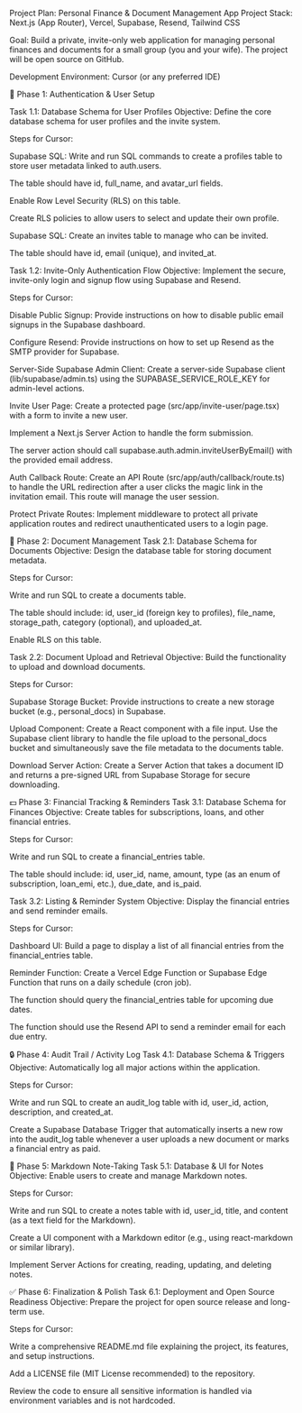 Project Plan: Personal Finance & Document Management App
Project Stack: Next.js (App Router), Vercel, Supabase, Resend, Tailwind CSS

Goal: Build a private, invite-only web application for managing personal finances and documents for a small group (you and your wife). The project will be open source on GitHub.

Development Environment: Cursor (or any preferred IDE)

🚀 Phase 1: Authentication & User Setup

Task 1.1: Database Schema for User Profiles
Objective: Define the core database schema for user profiles and the invite system.

Steps for Cursor:

Supabase SQL: Write and run SQL commands to create a profiles table to store user metadata linked to auth.users.

The table should have id, full_name, and avatar_url fields.

Enable Row Level Security (RLS) on this table.

Create RLS policies to allow users to select and update their own profile.

Supabase SQL: Create an invites table to manage who can be invited.

The table should have id, email (unique), and invited_at.

Task 1.2: Invite-Only Authentication Flow
Objective: Implement the secure, invite-only login and signup flow using Supabase and Resend.

Steps for Cursor:

Disable Public Signup: Provide instructions on how to disable public email signups in the Supabase dashboard.

Configure Resend: Provide instructions on how to set up Resend as the SMTP provider for Supabase.

Server-Side Supabase Admin Client: Create a server-side Supabase client (lib/supabase/admin.ts) using the SUPABASE_SERVICE_ROLE_KEY for admin-level actions.

Invite User Page: Create a protected page (src/app/invite-user/page.tsx) with a form to invite a new user.

Implement a Next.js Server Action to handle the form submission.

The server action should call supabase.auth.admin.inviteUserByEmail() with the provided email address.

Auth Callback Route: Create an API Route
(src/app/auth/callback/route.ts) to handle the URL redirection after a user clicks the magic link in the invitation email.
This route will manage the user session.

Protect Private Routes: Implement middleware to protect all private application routes and redirect unauthenticated users to a login page.

📑 Phase 2: Document Management
Task 2.1: Database Schema for Documents
Objective: Design the database table for storing document metadata.

Steps for Cursor:

Write and run SQL to create a documents table.

The table should include: id, user_id (foreign key to profiles), file_name, storage_path, category (optional), and uploaded_at.

Enable RLS on this table.

Task 2.2: Document Upload and Retrieval
Objective: Build the functionality to upload and download documents.

Steps for Cursor:

Supabase Storage Bucket: Provide instructions to create a new storage bucket (e.g., personal_docs) in Supabase.

Upload Component: Create a React component with a file input. Use the Supabase client library to handle the file upload to the personal_docs bucket and simultaneously save the file metadata to the documents table.

Download Server Action: Create a Server Action that takes a document ID and returns a pre-signed URL from Supabase Storage for secure downloading.

💵 Phase 3: Financial Tracking & Reminders
Task 3.1: Database Schema for Finances
Objective: Create tables for subscriptions, loans, and other financial entries.

Steps for Cursor:

Write and run SQL to create a financial_entries table.

The table should include: id, user_id, name, amount, type (as an enum of subscription, loan_emi, etc.), due_date, and is_paid.

Task 3.2: Listing & Reminder System
Objective: Display the financial entries and send reminder emails.

Steps for Cursor:

Dashboard UI: Build a page to display a list of all financial entries from the financial_entries table.

Reminder Function: Create a Vercel Edge Function or Supabase Edge Function that runs on a daily schedule (cron job).

The function should query the financial_entries table for upcoming due dates.

The function should use the Resend API to send a reminder email for each due entry.

🔒 Phase 4: Audit Trail / Activity Log
Task 4.1: Database Schema & Triggers
Objective: Automatically log all major actions within the application.

Steps for Cursor:

Write and run SQL to create an audit_log table with id, user_id, action, description, and created_at.

Create a Supabase Database Trigger that automatically inserts a new row into the audit_log table whenever a user uploads a new document or marks a financial entry as paid.

📝 Phase 5: Markdown Note-Taking
Task 5.1: Database & UI for Notes
Objective: Enable users to create and manage Markdown notes.

Steps for Cursor:

Write and run SQL to create a notes table with id, user_id, title, and content (as a text field for the Markdown).

Create a UI component with a Markdown editor (e.g., using react-markdown or similar library).

Implement Server Actions for creating, reading, updating, and deleting notes.

✅ Phase 6: Finalization & Polish
Task 6.1: Deployment and Open Source Readiness
Objective: Prepare the project for open source release and long-term use.

Steps for Cursor:

Write a comprehensive README.md file explaining the project, its features, and setup instructions.

Add a LICENSE file (MIT License recommended) to the repository.

Review the code to ensure all sensitive information is handled via environment variables and is not hardcoded.
